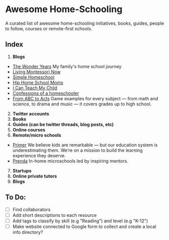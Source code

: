 # Awesome Home-Schooling
A curated list of awesome home-schooling initiatives, books, guides, people to follow, courses or remote-first schools.

## Index

1. **Blogs**
- [The Wonder Years](https://wonderyearsschool.com/) My family's home school journey
- [Living Montessori Now](https://livingmontessorinow.com/)
- [Simple Homeschool](https://simplehomeschool.net/) 
- [Hip Home School Moms](https://hiphomeschoolmoms.com/)
- [I Can Teach My Child](www.icanteachmychild.com)
- [Confessions of a homeschooler](www.confessionsofahomeschooler.com)
- [From ABC to Acts](www.https://fromabcstoacts.com/) Game examples for every subject — from math and science, to drama and music — it covers grades up to high school.
2. **Twitter accounts**
3. **Books**
4. **Guides (can be twitter threads, blog posts, etc)**
5. **Online courses**
6. **Remote/micro schools**
- [Primer](www.withprimer.com) We believe kids are remarkable — but our education system is underestimating them. We’re on a mission to build the learning experience they deserve.
- [Prenda](www.prendaschool.com) In-home microschools led by inspiring mentors.
7. **Startups**
8. **Online private tutors**
9. **Blogs**

## To Do:
- [ ] Find collaborators
- [ ] Add short descriptions to each resource
- [ ] Add tags to classify by skill (e.g "Reading") and level (e.g "K-12")
- [ ] Make website connected to Google form to collect and create a local info directory?
